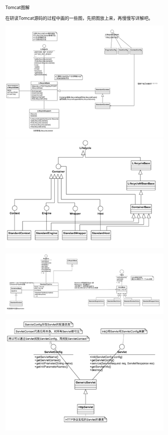 Tomcat图解

在研读Tomcat源码的过程中画的一些图，先把图放上来，再慢慢写详解吧。

![](/assets/Lifecycle.png)![](/assets/Container.png)

![](/assets/Pipeline.png)

![](/assets/Servlet.png)

